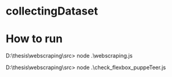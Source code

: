 # collectingDataset

# How to run 
D:\thesis\webscraping\src> node .\webscraping.js

D:\thesis\webscraping\src> node .\check_flexbox_puppeTeer.js